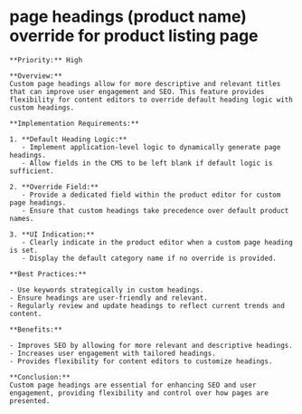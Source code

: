 # page headings (product name) override for product listing page

    **Priority:** High

    **Overview:**
    Custom page headings allow for more descriptive and relevant titles that can improve user engagement and SEO. This feature provides flexibility for content editors to override default heading logic with custom headings.

    **Implementation Requirements:**

    1. **Default Heading Logic:**
       - Implement application-level logic to dynamically generate page headings.
       - Allow fields in the CMS to be left blank if default logic is sufficient.

    2. **Override Field:**
       - Provide a dedicated field within the product editor for custom page headings.
       - Ensure that custom headings take precedence over default product names.

    3. **UI Indication:**
       - Clearly indicate in the product editor when a custom page heading is set.
       - Display the default category name if no override is provided.

    **Best Practices:**

    - Use keywords strategically in custom headings.
    - Ensure headings are user-friendly and relevant.
    - Regularly review and update headings to reflect current trends and content.

    **Benefits:**

    - Improves SEO by allowing for more relevant and descriptive headings.
    - Increases user engagement with tailored headings.
    - Provides flexibility for content editors to customize headings.

    **Conclusion:**
    Custom page headings are essential for enhancing SEO and user engagement, providing flexibility and control over how pages are presented.
